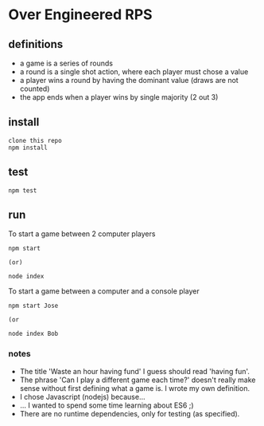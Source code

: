 # Over Engineered RPS

## definitions

+ a game is a series of rounds
+ a round is a single shot action, where each player must chose a value
+ a player wins a round by having the dominant value (draws are not counted)
+ the app ends when a player wins by single majority (2 out 3)

## install

	clone this repo
	npm install

## test

	npm test

## run

To start a game between 2 computer players

	npm start
	
	(or)
	
	node index

	
To start a game between a computer and a console player
	
	npm start Jose
	
	(or
	
	node index Bob


### notes

- The title 'Waste an hour having fund' I guess should read 'having fun'.
- The phrase 'Can I play a different game each time?' doesn't really make sense without first defining what a game is. I wrote my own definition.
- I chose Javascript (nodejs) because...
- ... I wanted to spend some time learning about ES6 ;)
- There are no runtime dependencies, only for testing (as specified).
